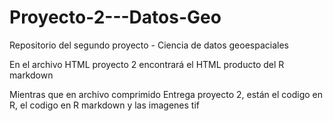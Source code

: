 # Proyecto-2---Datos-Geo
Repositorio del segundo proyecto - Ciencia de datos geoespaciales


En el archivo HTML proyecto 2 encontrará el HTML producto del R markdown

Mientras que en archivo comprimido Entrega proyecto 2, están el codigo en R, el codigo en R markdown y las imagenes tif

